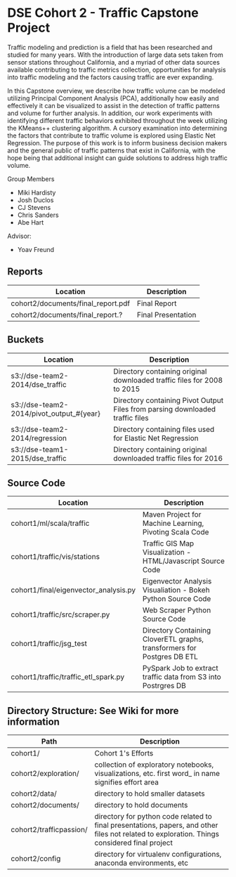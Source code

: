 DSE Cohort 2 - Traffic Capstone Project
====

Traffic modeling and prediction is a field that has been researched and studied for many years. With the 
introduction of large data sets taken from sensor stations throughout California, and a myriad of other data sources 
available contributing to traffic metrics collection, opportunities for analysis into traffic modeling and the factors 
causing traffic are ever expanding. 
 
In this Capstone overview, we describe how traffic volume can be modeled utilizing Principal Component Analysis 
(PCA), additionally how easily and effectively it can be visualized to assist in the detection of traffic patterns and 
volume for further analysis. In addition, our work experiments with identifying different traffic behaviors exhibited 
throughout the week utilizing the KMeans++ clustering algorithm. A cursory examination into determining the 
factors that contribute to traffic volume is explored using Elastic Net Regression. The purpose of this work is to 
inform business decision makers and the general public of traffic patterns that exist in California, with the hope 
being that additional insight can guide solutions to address high traffic volume. 

Group Members
* Miki Hardisty
* Josh Duclos
* CJ Stevens
* Chris Sanders
* Abe Hart

Advisor:
* Yoav Freund

Reports
---------
| Location      | Description   
| ------------- | -------------  
| cohort2/documents/final_report.pdf | Final Report
| cohort2/documents/final_report.? | Final Presentation      

Buckets
---------
| Location      | Description   
| ------------- | -------------  
| s3://dse-team2-2014/dse_traffic | Directory containing original downloaded traffic files for 2008 to 2015
| s3://dse-team2-2014/pivot_output_#{year} | Directory containing Pivot Output Files from parsing downloaded traffic files      
| s3://dse-team2-2014/regression | Directory containing files used for Elastic Net Regression      
| s3://dse-team1-2015/dse_traffic | Directory containing original downloaded traffic files for 2016

Source Code
------------
| Location      | Description   
| ------------- | -------------  
| cohort1/ml/scala/traffic | Maven Project for Machine Learning, Pivoting Scala Code
| cohort1/traffic/vis/stations | Traffic GIS Map Visualization - HTML/Javascript Source Code      
| cohort1/final/eigenvector_analysis.py | Eigenvector Analysis Visualiation - Bokeh Python Source Code
| cohort1/traffic/src/scraper.py | Web Scraper Python Source Code
| cohort1/traffic/jsg_test | Directory Containing CloverETL graphs, transformers for Postgres DB ETL
| cohort1/traffic/traffic_etl_spark.py | PySpark Job to extract traffic data from S3 into Postrgres DB

Directory Structure: See Wiki for more information
---------------------------------------------------
| Path   | Description
|--------|--------------
| cohort1/ | Cohort 1's Efforts
| cohort2/exploration/ | collection of exploratory notebooks, visualizations, etc. first word_ in name signifies effort area
| cohort2/data/ | directory to hold smaller datasets
| cohort2/documents/ | directory to hold documents
| cohort2/trafficpassion/ | directory for python code related to final presentations, papers, and other files not related to exploration. Things considered final project
| cohort2/config | directory for virtualenv configurations, anaconda environments, etc

